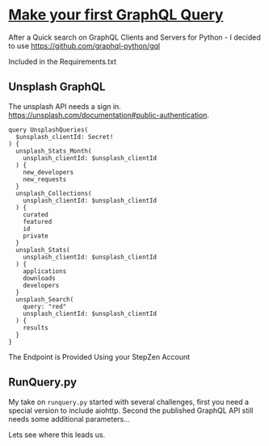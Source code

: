 # [Make your first GraphQL Query ](https://www.notion.so/Make-your-first-GraphQL-Query-19b7d725e6c2419b919958507ddb2790)

After a Quick search on GraphQL Clients and Servers for Python - I decided to use https://github.com/graphql-python/gql 

Included in the Requirements.txt


## Unsplash GraphQL

The unsplash API needs a sign in. https://unsplash.com/documentation#public-authentication.

    query UnsplashQueries(
      $unsplash_clientId: Secret!
    ) {
      unsplash_Stats_Month(
        unsplash_clientId: $unsplash_clientId
      ) {
        new_developers
        new_requests
      }
      unsplash_Collections(
        unsplash_clientId: $unsplash_clientId
      ) {
        curated
        featured
        id
        private
      }
      unsplash_Stats(
        unsplash_clientId: $unsplash_clientId
      ) {
        applications
        downloads
        developers
      }
      unsplash_Search(
        query: "red"
        unsplash_clientId: $unsplash_clientId
      ) {
        results
      }
    }

The Endpoint is Provided Using your StepZen Account


## RunQuery.py

My take on `runquery.py` started with several challenges, first you need a special version to include aiohttp. Second the published GraphQL API still needs some additional parameters...

Lets see where this leads us.